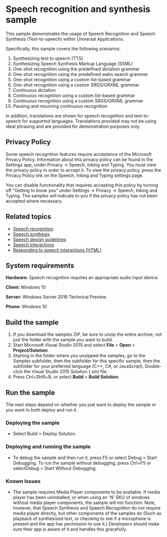 <!---
  category: SpeechAndCortana 
  samplefwlink: http://go.microsoft.com/fwlink/p/?LinkId=619897
--->

# Speech recognition and synthesis sample

This sample demonstrates the usage of Speech Recognition and Speech Synthesis (Text-to-speech) within Universal Applications.

Specifically, this sample covers the following scenarios:

1. Synthesizing text to speech (TTS)
2. Synthesizing Speech Synthesis Markup Language (SSML)
3. One-shot recognition using the predefined dictation grammar
4. One-shot recognition using the predefined webs search grammar
5. One-shot recognition using a custom list-based grammar
6. One-shot recognition using a custom SRGS/GRXML grammar
7. Continuous dictation
8. Continuous recognition using a custom list-based grammar
9. Continuous recognition using a custom SRGS/GRXML grammar
10. Pausing and resuming continuous recognition 

In addition, translations are shown for speech recognition and text-to-speech for supported languages. Translations provided may not be using ideal phrasing and are provided for demonstration purposes only.

## Privacy Policy

Some speech recognition features require acceptance of the Microsoft Privacy Policy. Information about this privacy policy can be found in the Settings app, under Privacy -> Speech, Inking and Typing. You must view the privacy policy in order to accept it. To view the privacy policy, press the Privacy Policy link on the Speech, Inking and Typing settings page. 

You can disable functionality that requires accepting this policy by turning off "Getting to know you" under Settings -> Privacy -> Speech, Inking and Typing. The samples will indicate to you if the privacy policy has not been accepted where necessary.

## Related topics

-  [Speech recognition](https://msdn.microsoft.com/en-us/library/windows.media.speechrecognition.aspx)
-  [Speech synthesis](https://msdn.microsoft.com/en-us/library/windows/apps/windows.media.speechsynthesis.aspx)
-  [Speech design guidelines](https://msdn.microsoft.com/en-us/library/windows/apps/dn596121.aspx)
-  [Speech interactions](https://msdn.microsoft.com/library/windows/apps/mt185614)
-  [Responding to speech interactions (HTML)](https://msdn.microsoft.com/en-us/library/windows/apps/dn720491.aspx)

## System requirements

**Hardware:** Speech recognition requires an appropriate audio input device. 

**Client:** Windows 10

**Server:** Windows Server 2016 Technical Preview

**Phone:** Windows 10

## Build the sample

1. If you download the samples ZIP, be sure to unzip the entire archive, not just the folder with the sample you want to build. 
2. Start Microsoft Visual Studio 2015 and select **File** \> **Open** \> **Project/Solution**.
3. Starting in the folder where you unzipped the samples, go to the Samples subfolder, then the subfolder for this specific sample, then the subfolder for your preferred language (C++, C#, or JavaScript). Double-click the Visual Studio 2015 Solution (.sln) file.
4. Press Ctrl+Shift+B, or select **Build** \> **Build Solution**.

## Run the sample

The next steps depend on whether you just want to deploy the sample or you want to both deploy and run it.

### Deploying the sample

- Select Build > Deploy Solution. 

### Deploying and running the sample

- To debug the sample and then run it, press F5 or select Debug >  Start Debugging. To run the sample without debugging, press Ctrl+F5 or selectDebug > Start Without Debugging. 

### Known Issues

 - The sample requires Media Player components to be available. If media player has been uninstalled, or when using an 'N' SKU of windows without media player components, the sample will not function. Note, however, that Speech Synthesis and Speech Recognition do not require media player directly, but other components of the samples do (Such as playback of synthesized text, or checking to see if a microphone is present and the app has permission to use it.) Developers should make sure their app is aware of it and handles this gracefully.
 
 